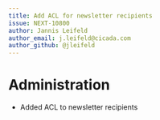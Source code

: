 ```yaml
---
title: Add ACL for newsletter recipients
issue: NEXT-10800
author: Jannis Leifeld
author_email: j.leifeld@cicada.com 
author_github: @jleifeld
---
```

# Administration
* Added ACL to newsletter recipients
